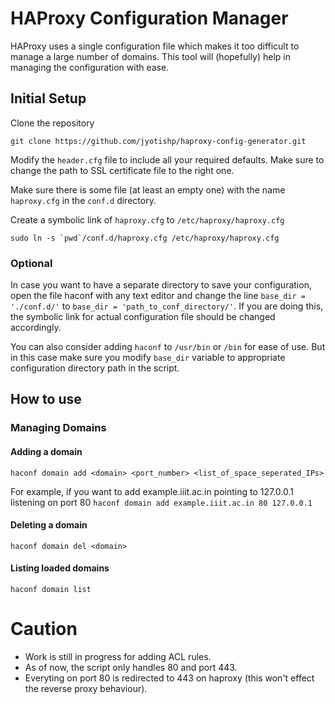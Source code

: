 # HAProxy Configuration Manager
HAProxy uses a single configuration file which makes it too difficult to manage a large number of domains. This tool will (hopefully) help in managing the configuration with ease.

## Initial Setup
Clone the repository

```git clone https://github.com/jyotishp/haproxy-config-generator.git```

Modify the `header.cfg` file to include all your required defaults. Make sure to change the path to SSL certificate file to the right one.

Make sure there is some file (at least an empty one) with the name `haproxy.cfg` in the `conf.d` directory.

Create a symbolic link of `haproxy.cfg` to `/etc/haproxy/haproxy.cfg`

```sudo ln -s `pwd`/conf.d/haproxy.cfg /etc/haproxy/haproxy.cfg```

### Optional
In case you want to have a separate directory to save your configuration, open the file haconf with any text editor and change the line `base_dir = './conf.d/'` to `base_dir = 'path_to_conf_directory/'`. If you are doing this, the symbolic link for actual configuration file should be changed accordingly.

You can also consider adding `haconf` to `/usr/bin` or `/bin` for ease of use. But in this case make sure you modify `base_dir` variable to appropriate configuration directory path in the script.

## How to use
### Managing Domains
#### Adding a domain
```haconf domain add <domain> <port_number> <list_of_space_seperated_IPs>```

For example, if you want to add example.iiit.ac.in pointing to 127.0.0.1 listening on port 80
```haconf domain add example.iiit.ac.in 80 127.0.0.1```


#### Deleting a domain
```haconf domain del <domain>```


#### Listing loaded domains
```haconf domain list```


# Caution
- Work is still in progress for adding ACL rules.
- As of now, the script only handles 80 and port 443.
- Everyting on port 80 is redirected to 443 on haproxy (this won't effect the reverse proxy behaviour).